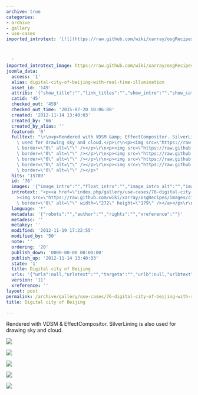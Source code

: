 ```yaml
---
archive: true
categories:
- archive
- gallery
- use-cases
imported_introtext: '[![](https://raw.github.com/wiki/xarray/osgRecipes/images/cityeffect1.jpg)](https://openscenegraph.github.io/OpenSceneGraphDotComBackup/OpenSceneGraph/www.openscenegraph.com/index.php/gallery/use-cases/76-digital-city-of-beijing-with-real-time-illumination.html)



  '
imported_introtext_image: https://raw.github.com/wiki/xarray/osgRecipes/images/cityeffect1.jpg
joomla_data:
  access: '1'
  alias: digital-city-of-beijing-with-real-time-illumination
  asset_id: '149'
  attribs: '{"show_title":"","link_titles":"","show_intro":"","show_category":"","link_category":"","show_parent_category":"","link_parent_category":"","show_author":"","link_author":"","show_create_date":"","show_modify_date":"","show_publish_date":"","show_item_navigation":"","show_icons":"","show_print_icon":"","show_email_icon":"","show_vote":"","show_hits":"","show_noauth":"","urls_position":"","alternative_readmore":"","article_layout":"","show_publishing_options":"","show_article_options":"","show_urls_images_backend":"","show_urls_images_frontend":""}'
  catid: '45'
  checked_out: '459'
  checked_out_time: '2015-07-20 10:06:08'
  created: '2012-11-14 13:40:03'
  created_by: '66'
  created_by_alias: ''
  featured: '0'
  fulltext: "\r\n<p>Rendered with VDSM &amp; EffectCompositor. SilverLining is also\
    \ used for drawing sky and cloud.</p>\r\n<p><img src=\"https://raw.github.com/wiki/xarray/osgRecipes/images/cityeffect2.jpg\"\
    \ border=\"0\" alt=\"\" /></p>\r\n<p><img src=\"https://raw.github.com/wiki/xarray/osgRecipes/images/cityeffect3.jpg\"\
    \ border=\"0\" alt=\"\" /></p>\r\n<p><img src=\"https://raw.github.com/wiki/xarray/osgRecipes/images/cityeffect4.jpg\"\
    \ border=\"0\" alt=\"\" /></p>\r\n<p><img src=\"https://raw.github.com/wiki/xarray/osgRecipes/images/cityeffect5.jpg\"\
    \ border=\"0\" alt=\"\" /></p>\r\n<p><img src=\"https://raw.github.com/wiki/xarray/osgRecipes/images/cityeffect6.jpg\"\
    \ border=\"0\" alt=\"\" /></p>"
  hits: '15789'
  id: '76'
  images: '{"image_intro":"","float_intro":"","image_intro_alt":"","image_intro_caption":"","image_fulltext":"","float_fulltext":"","image_fulltext_alt":"","image_fulltext_caption":""}'
  introtext: "<p><a href=\"index.php/gallery/use-cases/76-digital-city-of-beijing-with-real-time-illumination\"\
    ><img src=\"https://raw.github.com/wiki/xarray/osgRecipes/images/cityeffect1.jpg\"\
    \ border=\"0\" alt=\"\" width=\"272\" height=\"179\" /></a></p>\r\n"
  language: '*'
  metadata: '{"robots":"","author":"","rights":"","xreference":""}'
  metadesc: ''
  metakey: ''
  modified: '2012-11-19 17:22:55'
  modified_by: '50'
  note: ''
  ordering: '20'
  publish_down: '0000-00-00 00:00:00'
  publish_up: '2012-11-14 13:40:03'
  state: '1'
  title: Digital city of Beijing
  urls: '{"urla":null,"urlatext":"","targeta":"","urlb":null,"urlbtext":"","targetb":"","urlc":null,"urlctext":"","targetc":""}'
  version: '11'
  xreference: ''
layout: post
permalink: /archive/gallery/use-cases/76-digital-city-of-beijing-with-real-time-illumination:output_ext
title: Digital city of Beijing

---
```

Rendered with VDSM & EffectCompositor. SilverLining is also used for drawing sky and cloud.


![](https://raw.github.com/wiki/xarray/osgRecipes/images/cityeffect2.jpg)


![](https://raw.github.com/wiki/xarray/osgRecipes/images/cityeffect3.jpg)


![](https://raw.github.com/wiki/xarray/osgRecipes/images/cityeffect4.jpg)


![](https://raw.github.com/wiki/xarray/osgRecipes/images/cityeffect5.jpg)


![](https://raw.github.com/wiki/xarray/osgRecipes/images/cityeffect6.jpg)


